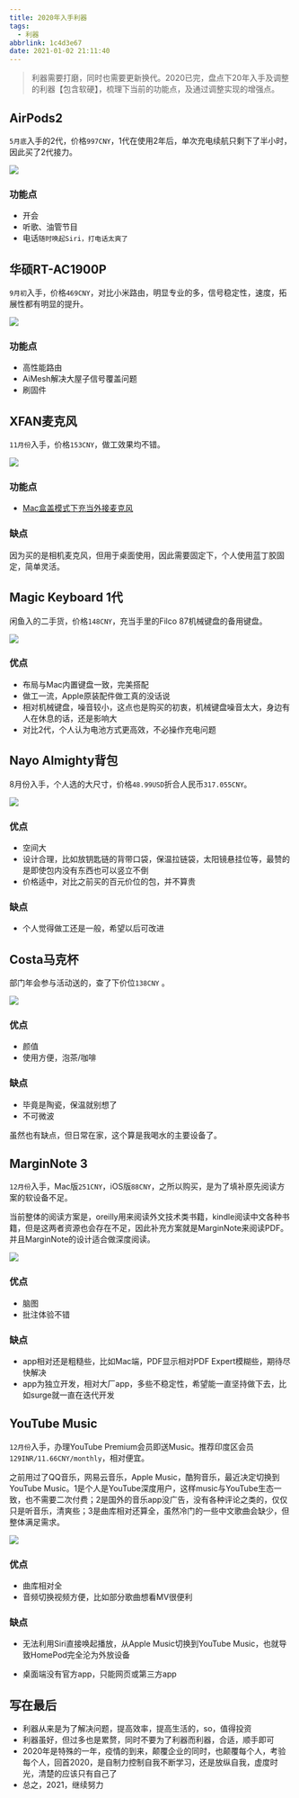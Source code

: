 ```yaml
---
title: 2020年入手利器
tags:
  - 利器
abbrlink: 1c4d3e67
date: 2021-01-02 21:11:40
---
```


> 利器需要打磨，同时也需要更新换代。2020已完，盘点下20年入手及调整的利器【包含软硬】，梳理下当前的功能点，及通过调整实现的增强点。



## AirPods2

`5月底`入手的2代，价格`997CNY`，1代在使用2年后，单次充电续航只剩下了半小时，因此买了2代接力。



![](https://static.1991421.cn/2020/2020-06-16-231552.jpeg)



### 功能点

- 开会
- 听歌、油管节目
- 电话`随时唤起Siri，打电话太爽了`

## 华硕RT-AC1900P

`9月初`入手，价格`469CNY`，对比小米路由，明显专业的多，信号稳定性，速度，拓展性都有明显的提升。



![](https://static.1991421.cn/2020/2020-09-13-214054.jpeg)

### 功能点

- 高性能路由
- AiMesh解决大屋子信号覆盖问题
- 刷固件



## XFAN麦克风

`11月份`入手，价格`153CNY`，做工效果均不错。



![](https://static.1991421.cn/2020/2020-11-14-124135.jpeg)

### 功能点

- [Mac盒盖模式下充当外接麦克风](https://1991421.cn/2020/11/14/2a2d658/)

### 缺点

因为买的是相机麦克风，但用于桌面使用，因此需要固定下，个人使用蓝丁胶固定，简单灵活。



## Magic Keyboard 1代

闲鱼入的二手货，价格`148CNY`，充当手里的Filco 87机械键盘的备用键盘。



![](https://static.1991421.cn/2021/2021-01-03-114201.jpeg)





### 优点

- 布局与Mac内置键盘一致，完美搭配
- 做工一流，Apple原装配件做工真的没话说
- 相对机械键盘，噪音较小，这点也是购买的初衷，机械键盘噪音太大，身边有人在休息的话，还是影响大
- 对比2代，个人认为电池方式更高效，不必操作充电问题



## Nayo Almighty背包

8月份入手，个人选的大尺寸，价格`48.99USD`折合人民币`317.055CNY`。



![](https://static.1991421.cn/2021/2021-01-11-224454.jpeg)



### 优点

- 空间大
- 设计合理，比如放钥匙链的背带口袋，保温拉链袋，太阳镜悬挂位等，最赞的是即使包内没有东西也可以竖立不倒
- 价格适中，对比之前买的百元价位的包，并不算贵

### 缺点

- 个人觉得做工还是一般，希望以后可改进



## Costa马克杯

部门年会参与活动送的，查了下价位`138CNY` 。

![](https://static.1991421.cn/2021/2021-06-17-222335.png)

### 优点

- 颜值
- 使用方便，泡茶/咖啡

### 缺点

- 毕竟是陶瓷，保温就别想了
- 不可微波

虽然也有缺点，但日常在家，这个算是我喝水的主要设备了。

## MarginNote 3

`12月份`入手，Mac版`251CNY`，iOS版`88CNY`，之所以购买，是为了填补原先阅读方案的软设备不足。



当前整体的阅读方案是，oreilly用来阅读外文技术类书籍，kindle阅读中文各种书籍，但是这两者资源也会存在不足，因此补充方案就是MarginNote来阅读PDF。并且MarginNote的设计适合做深度阅读。





![](https://static.1991421.cn/2021/2021-01-03-115129.jpeg)



### 优点

- 脑图
- 批注体验不错

### 缺点

- app相对还是粗糙些，比如Mac端，PDF显示相对PDF Expert模糊些，期待尽快解决
- app为独立开发，相对大厂app，多些不稳定性，希望能一直坚持做下去，比如surge就一直在迭代开发



## YouTube Music

`12月份`入手，办理YouTube Premium会员即送Music。推荐印度区会员`129INR/11.66CNY/monthly`，相对便宜。

之前用过了QQ音乐，网易云音乐，Apple Music，酷狗音乐，最近决定切换到YouTube Music。1是个人是YouTube深度用户，这样music与YouTube生态一致，也不需要二次付费；2是国外的音乐app没广告，没有各种评论之类的，仅仅只是听音乐，清爽些；3是曲库相对还算全，虽然冷门的一些中文歌曲会缺少，但整体满足需求。



![](https://static.1991421.cn/2021/2021-01-03-115421.jpeg)





### 优点

- 曲库相对全
- 音频切换视频方便，比如部分歌曲想看MV很便利

### 缺点

- 无法利用Siri直接唤起播放，从Apple Music切换到YouTube Music，也就导致HomePod完全沦为外放设备

- 桌面端没有官方app，只能网页或第三方app

  

## 写在最后

- 利器从来是为了解决问题，提高效率，提高生活的，so，值得投资
- 利器虽好，但过多也是累赘，同时不要为了利器而利器，合适，顺手即可
- 2020年是特殊的一年，疫情的到来，颠覆企业的同时，也颠覆每个人，考验每个人，回首2020，是自制力控制自我不断学习，还是放纵自我，虚度时光，清楚的应该只有自己了
- 总之，2021，继续努力

